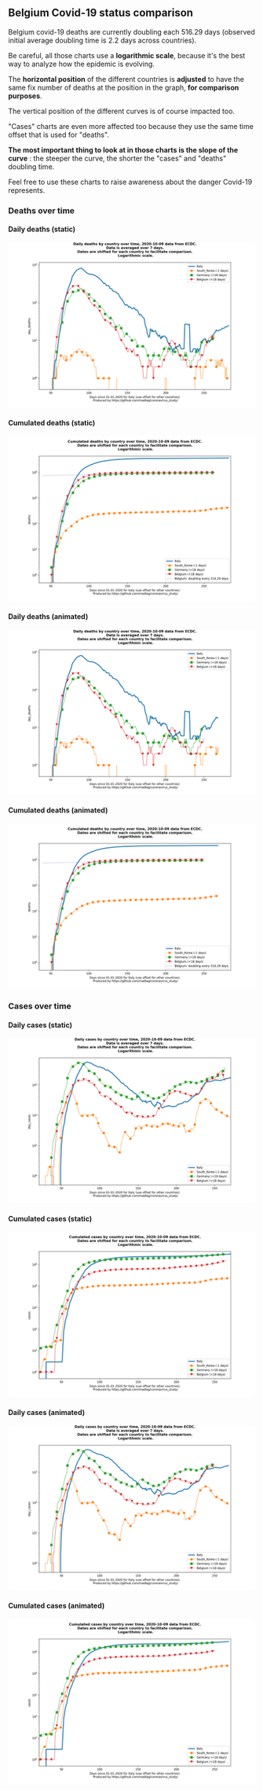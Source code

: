 ## Belgium Covid-19 status comparison 

Belgium covid-19 deaths are currently doubling each 516.29 days (observed initial average doubling time is 2.2 days across countries).



Be careful, all those charts use a **logarithmic scale**, because it's the best way to analyze how the epidemic is evolving.
 
The **horizontal position** of the different countries is **adjusted** to have the same fix number of deaths at the position in the graph, **for comparison purposes**.

The vertical position of the different curves is of course impacted too.

"Cases" charts are even more affected too because they use the same time offset that is used for "deaths".

**The most important thing to look at in those charts is the slope of the curve** : the steeper the curve, the shorter the "cases" and "deaths" doubling time.

Feel free to use these charts to raise awareness about the danger Covid-19 represents. 


 
### Deaths over time
 
#### Daily deaths (static)
![Belgium covid-19 daily deaths static chart](https://raw.githubusercontent.com/madlag/coronavirus_study/master/notebooks/graphs/2020-10-09/countries/Belgium/2020-10-09_Belgium_day_deaths.png "Belgium covid-19 day_deaths static chart")   
 
#### Cumulated deaths (static)
![Belgium covid-19 cumulated deaths static chart](https://raw.githubusercontent.com/madlag/coronavirus_study/master/notebooks/graphs/2020-10-09/countries/Belgium/2020-10-09_Belgium_deaths.png "Belgium covid-19 deaths static chart")   
 
#### Daily deaths (animated)
![Belgium covid-19 daily deaths animated chart](https://raw.githubusercontent.com/madlag/coronavirus_study/master/notebooks/graphs/2020-10-09/countries/Belgium/2020-10-09_Belgium_day_deaths.gif "Belgium covid-19 day_deaths animated chart")   
 
#### Cumulated deaths (animated)
![Belgium covid-19 cumulated deaths animated chart](https://raw.githubusercontent.com/madlag/coronavirus_study/master/notebooks/graphs/2020-10-09/countries/Belgium/2020-10-09_Belgium_deaths.gif "Belgium covid-19 deaths animated chart")   

 
### Cases over time
 
#### Daily cases (static)
![Belgium covid-19 daily cases static chart](https://raw.githubusercontent.com/madlag/coronavirus_study/master/notebooks/graphs/2020-10-09/countries/Belgium/2020-10-09_Belgium_day_cases.png "Belgium covid-19 day_cases static chart")   
 
#### Cumulated cases (static)
![Belgium covid-19 cumulated cases static chart](https://raw.githubusercontent.com/madlag/coronavirus_study/master/notebooks/graphs/2020-10-09/countries/Belgium/2020-10-09_Belgium_cases.png "Belgium covid-19 cases static chart")   
 
#### Daily cases (animated)
![Belgium covid-19 daily cases animated chart](https://raw.githubusercontent.com/madlag/coronavirus_study/master/notebooks/graphs/2020-10-09/countries/Belgium/2020-10-09_Belgium_day_cases.gif "Belgium covid-19 day_cases animated chart")   
 
#### Cumulated cases (animated)
![Belgium covid-19 cumulated cases animated chart](https://raw.githubusercontent.com/madlag/coronavirus_study/master/notebooks/graphs/2020-10-09/countries/Belgium/2020-10-09_Belgium_cases.gif "Belgium covid-19 cases animated chart")   

